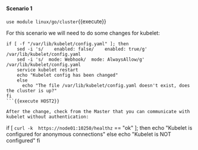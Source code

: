 #### Scenario 1  


`use module linux/go/cluster`{{execute}}

For this scenario we will need to do some changes for kubelet:  
```
if [ -f "/var/lib/kubelet/config.yaml" ]; then
	sed -i 's/    enabled: false/    enabled: true/g' /var/lib/kubelet/config.yaml
    sed -i 's/  mode: Webhook/  mode: AlwaysAllow/g' /var/lib/kubelet/config.yaml
    service kubelet restart
	echo "Kubelet config has been changed"
	else
	  echo "The file /var/lib/kubelet/config.yaml doesn't exist, does the cluster is up?"
fi
```{{execute HOST2}}   

After the change, check from the Master that you can communicate with kubelet without authentication:  
```
if [ `curl -k  https://node01:10250/healthz` == "ok" ]; then
   echo "Kubelet is configured for anonymous connections"
   else
   echo "Kubelet is NOT configured"
fi
```{{execute T3}}